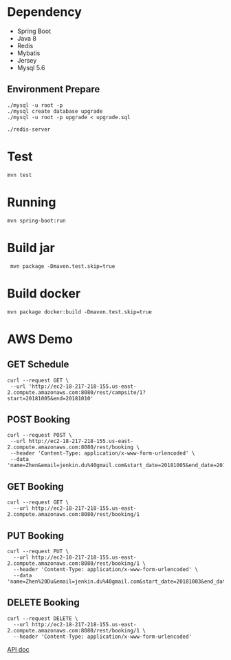 # Dependency
* Spring Boot
* Java 8
* Redis
* Mybatis
* Jersey
* Mysql 5.6

## Environment Prepare
```
./mysql -u root -p
./mysql create database upgrade
./mysql -u root -p upgrade < upgrade.sql

./redis-server
```

# Test
```
mvn test
```

# Running
 ```
 mvn spring-boot:run
 ```
 
 # Build jar
 ```
  mvn package -Dmaven.test.skip=true
 ```
 
 # Build docker
 ```
 mvn package docker:build -Dmaven.test.skip=true
 ```
 
 # AWS Demo
 
 ## GET Schedule
 ```
 curl --request GET \
  --url 'http://ec2-18-217-218-155.us-east-2.compute.amazonaws.com:8080/rest/campsite/1?start=20181005&end=20181010'
 ```
 
 ## POST Booking
 ```
curl --request POST \
  --url http://ec2-18-217-218-155.us-east-2.compute.amazonaws.com:8080/rest/booking \
  --header 'Content-Type: application/x-www-form-urlencoded' \
  --data 'name=Zhen&email=jenkin.du%40gmail.com&start_date=20181005&end_date=20181006'
```

## GET Booking
```
curl --request GET \
  --url http://ec2-18-217-218-155.us-east-2.compute.amazonaws.com:8080/rest/booking/1
```

## PUT Booking
```
curl --request PUT \
  --url http://ec2-18-217-218-155.us-east-2.compute.amazonaws.com:8080/rest/booking/1 \
  --header 'Content-Type: application/x-www-form-urlencoded' \
  --data 'name=Zhen%20Du&email=jenkin.du%40gmail.com&start_date=20181003&end_date=20181004'
```

## DELETE Booking
```
curl --request DELETE \
  --url http://ec2-18-217-218-155.us-east-2.compute.amazonaws.com:8080/rest/booking/1 \
  --header 'Content-Type: application/x-www-form-urlencoded'
```

[API doc](https://web.postman.co/collections/5494810-f695cab7-6878-eb55-7943-ad88e1ccfd65?workspace=5e7c8d3d-b208-4162-87b5-1abd95cc46e3#e81b9248-3037-98b9-871a-e789f68ae04a)

